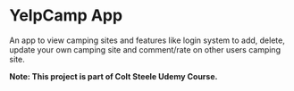 # YelpCamp App

An app to view camping sites and features like login system to add, delete, update your own camping site and comment/rate on other users camping site.

**Note: This project is part of Colt Steele Udemy Course.**
